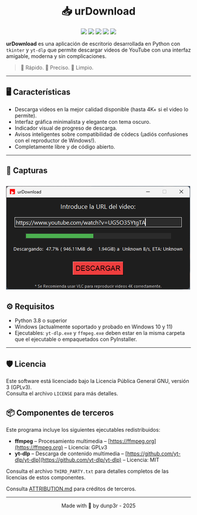 <h1 align="center">📥 urDownload</h1>

<p align="center">
	<a href="https://github.com/dunp3r/urDownload/releases"><img src="https://img.shields.io/github/v/release/dunp3r/urDownload?style=flat-square&include_prereleases&label=version" /></a>
	<a href="https://github.com/dunp3r/urDownload/releases"><img src="https://img.shields.io/github/downloads/dunp3r/urDownload/total.svg?style=flat-square" /></a>
	<a href="https://github.com/dunp3r/urDownload/issues"><img src="https://img.shields.io/github/issues-raw/dunp3r/urDownload.svg?style=flat-square&label=issues" /></a>
	<a href="https://github.com/dunp3r/urDownload/graphs/contributors"><img src="https://img.shields.io/github/contributors/dunp3r/urDownload?style=flat-square" /></a>
	<a href="https://github.com/dunp3r/urDownload/blob/main/LICENSE"><img src="https://img.shields.io/github/license/dunp3r/urDownload?style=flat-square" /></a>
</p>



**urDownload** es una aplicación de escritorio desarrollada en Python con `tkinter` y `yt-dlp` que permite descargar videos de YouTube con una interfaz amigable, moderna y sin complicaciones.

> 🚀 Rápido. 🎯 Preciso. 🧼 Limpio.

---

## 🖥️ Características

- Descarga videos en la mejor calidad disponible (hasta 4K+ si el video lo permite).
- Interfaz gráfica minimalista y elegante con tema oscuro.
- Indicador visual de progreso de descarga.
- Avisos inteligentes sobre compatibilidad de códecs (¡adiós confusiones con el reproductor de Windows!).
- Completamente libre y de código abierto.

---

## 📸 Capturas

![Vista previa de urDownload](assets/capture.png)
---

## ⚙️ Requisitos

- Python 3.8 o superior
- Windows (actualmente soportado y probado en Windows 10 y 11)
- Ejecutables: `yt-dlp.exe` y `ffmpeg.exe` deben estar en la misma carpeta que el ejecutable o empaquetados con PyInstaller.

---

## 🛡️ Licencia

Este software está licenciado bajo la Licencia Pública General GNU, versión 3 (GPLv3).  
Consulta el archivo `LICENSE` para más detalles.

## 📦 Componentes de terceros

Este programa incluye los siguientes ejecutables redistribuidos:

- **ffmpeg** – Procesamiento multimedia – [https://ffmpeg.org](https://ffmpeg.org) – Licencia: GPLv3
- **yt-dlp** – Descarga de contenido multimedia – [https://github.com/yt-dlp/yt-dlp](https://github.com/yt-dlp/yt-dlp) – Licencia: MIT

Consulta el archivo `THIRD_PARTY.txt` para detalles completos de las licencias de estos componentes.

Consulta [ATTRIBUTION.md](ATTRIBUTION.md) para créditos de terceros.

---
<p align="center">Made with 💚 by dunp3r - 2025</p>


